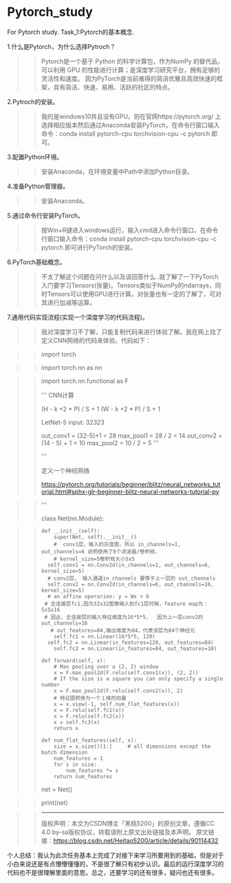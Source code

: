 # Pytorch_study
For Pytorch study.
Task_1:Pytorch的基本概念.

1.什么是Pytorch，为什么选择Pytroch？
>> Pytorch是一个基于 Python 的科学计算包，作为NumPy 的替代品，可以利用 GPU 的性能进行计算；是深度学习研究平台，拥有足够的灵活性和速度。
>> 因为PyTorch是当前难得的简洁优雅且高效快速的框架，具有简洁、快速、易用、活跃的社区的特点。

2.Pytroch的安装。
>> 我的是windows10并且没有GPU，则在官网https://pytorch.org/ 上选择相应版本然后通过Anaconda安装PyTorch，在命令行窗口输入命令：conda install pytorch-cpu torchvision-cpu -c pytorch 即可。

3.配置Python环境。
>> 安装Anaconda，在环境变量中Path中添加Python目录。

4.准备Python管理器。
>> 安装Anaconda。

5.通过命令行安装PyTorch。
>> 按Win+R键进入windows运行，输入cmd进入命令行窗口，在命令行窗口输入命令：conda install pytorch-cpu torchvision-cpu -c pytorch 即可进行PyTorch的安装。

6.PyTorch基础概念。
>> 不太了解这个问题在问什么以及该回答什么..就了解了一下PyTorch入门要学习Tensors(张量)。Tensors类似于NumPy的ndarrays，同时Tensors可以使用GPU进行计算。对张量也有一定的了解了，可对其进行加减等运算。

7.通用代码实现流程(实现一个深度学习的代码流程)。
>> 我对深度学习不了解，只能复制代码来进行体验了解。我在网上找了定义CNN网络的代码来体验。代码如下：


>> import torch

>> import torch.nn as nn

>> import torch.nn.functional as F
>> 
>> 
>> '''
>> CNN计算
>> 
>> (H - k +2 * P) / S + 1
>> (W - k +2 * P) / S + 1
>> 
>> LetNet-5 
>> input: 32*32*3
>> 
>> out_conv1 = (32-5)+1 = 28 
>> max_pool1 = 28 / 2 = 14
>> out_conv2 = (14 - 5) + 1 = 10
>> max_pool2 = 10 / 2 = 5
>> '''
>> 
>> '''
>> 
>> 定义一个神经网络
>> 
>> https://pytorch.org/tutorials/beginner/blitz/neural_networks_tutorial.html#sphx-glr-beginner-blitz-neural-networks-tutorial-py

>> '''
>> 
>> 
>> class Net(nn.Module):

>>     def __init__(self):
>>         super(Net, self).__init__()
>>         #  conv1层，输入的灰度图，所以 in_channels=1, out_channels=6 说明使用了6个滤波器/卷积核，
>>         # kernel_size=5卷积核大小5x5
>>       self.conv1 = nn.Conv2d(in_channels=1, out_channels=6, kernel_size=5)
>>       # conv2层， 输入通道in_channels 要等于上一层的 out_channels
>>       self.conv2 = nn.Conv2d(in_channels=6, out_channels=16, kernel_size=5)
>>       # an affine operarion: y = Wx + b
>>      # 全连接层fc1,因为32x32图像输入到fc1层时候，feature map为： 5x5x16
>>      # 因此，全连接层的输入特征维度为16*5*5，  因为上一层conv2的out_channels=16
>>        # out_features=84,输出维度为84，代表该层为84个神经元
>>         self.fc1 = nn.Linear(16*5*5, 120)
>>       self.fc2 = nn.Linear(in_features=120, out_features=84)
>>         self.fc3 = nn.Linear(in_features=84, out_features=10)
>> 
>>     def forward(self, x):
>>         # Max pooling over a (2, 2) window
>>         x = F.max_pool2d(F.relu(self.conv1(x)), (2, 2))
>>         # If the size is a square you can only specify a single number
>>         x = F.max_pool2d(F.relu(self.conv2(x)), 2)
>>         # 特征图转换为一个１维的向量
>>         x = x.view(-1, self.num_flat_features(x))
>>         x = F.relu(self.fc1(x))
>>         x = F.relu(self.fc2(x))
>>         x = self.fc3(x)
>>         return x
>> 
>>     def num_flat_features(self, x):
>>         size = x.size()[1:]     # all dimensions except the batch dimension
>>         num_features = 1
>>         for s in size:
>>             num_features *= s
>>         return num_features
>> 
>> net = Net()

>> print(net)

>> --------------------- 
>> 版权声明：本文为CSDN博主「黑桃5200」的原创文章，遵循CC 4.0 by-sa版权协议，转载请附上原文出处链接及本声明。
>> 原文链接：https://blog.csdn.net/Heitao5200/article/details/90114432


个人总结：我认为此次任务基本上完成了对接下来学习所要用到的基础，但是对于小白来说还是有点懵懵懂懂的，不是很了解只有初步认识。最后的运行深度学习的代码也不是很理解里面的意思。总之，还要学习的还有很多，疑问也还有很多。
